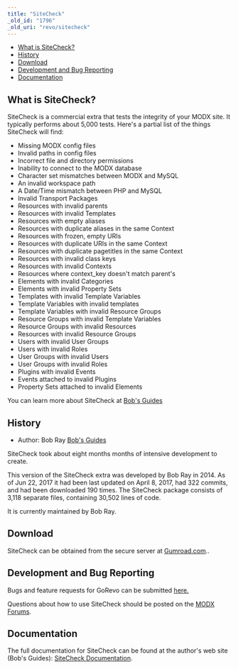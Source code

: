 ```yaml
---
title: "SiteCheck"
_old_id: "1796"
_old_uri: "revo/sitecheck"
---
```


- [What is SiteCheck?](#SiteCheck-WhatisSiteCheck)
- [History](#SiteCheck-History)
- [Download](#SiteCheck-Download)
- [Development and Bug Reporting](#SiteCheck-DevelopmentandBugReporting)
- [Documentation](#SiteCheck-Documentation)
 
## What is SiteCheck?

 SiteCheck is a commercial extra that tests the integrity of your MODX site. It typically performs about 5,000 tests. Here's a partial list of the things SiteCheck will find:

- Missing MODX config files
- Invalid paths in config files
- Incorrect file and directory permissions
- Inability to connect to the MODX database
- Character set mismatches between MODX and MySQL
- An invalid workspace path
- A Date/Time mismatch between PHP and MySQL
- Invalid Transport Packages
- Resources with invalid parents
- Resources with invalid Templates
- Resources with empty aliases
- Resources with duplicate aliases in the same Context
- Resources with frozen, empty URIs
- Resources with duplicate URIs in the same Context
- Resources with duplicate pagetitles in the same Context
- Resources with invalid class keys
- Resources with invalid Contexts
- Resources where context\_key doesn't match parent's
- Elements with invalid Categories
- Elements with invalid Property Sets
- Templates with invalid Template Variables
- Template Variables with invalid templates
- Template Variables with invalid Resource Groups
- Resource Groups with invalid Template Variables
- Resource Groups with invalid Resources
- Resources with invalid Resource Groups
- Users with invalid User Groups
- Users with invalid Roles
- User Groups with invalid Users
- User Groups with invalid Roles
- Plugins with invalid Events
- Events attached to invalid Plugins
- Property Sets attached to invalid Elements

You can learn more about SiteCheck at [Bob's Guides](https://bobsguides.com/sitecheck-promo.html)

## History

- Author: Bob Ray [Bob's Guides](https://bobsguides.com)

SiteCheck took about eight months months of intensive development to create.

 This version of the SiteCheck extra was developed by Bob Ray in 2014. As of Jun 22, 2017 it had been last updated on April 8, 2017, had 322 commits, and had been downloaded 190 times. The SiteCheck package consists of 3,118 separate files, containing 30,502 lines of code.

It is currently maintained by Bob Ray.

## Download

 SiteCheck can be obtained from the secure server at [Gumroad.com](https://gum.co/DLChj)..

## Development and Bug Reporting 

 Bugs and feature requests for GoRevo can be submitted [here.](https://bobsguides.com/contact-form.html)

Questions about how to use SiteCheck should be posted on the [MODX Forums](https://forums.modx.com).

## Documentation

 The full documentation for SiteCheck can be found at the author's web site (Bob's Guides): [SiteCheck Documentation](https://bobsguides.com/sitecheck-tutorial.html).